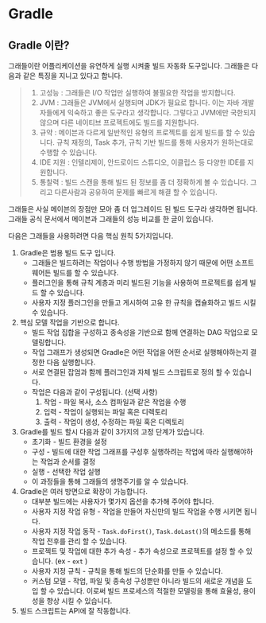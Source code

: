 # Gradle

## Gradle 이란?

그래들이란 어플리케이션을 유연하게 실행 시켜줄 빌드 자동화 도구입니다. 그래들은 다음과 같은 특징을 지니고 있다고 합니다.

> 1. 고성능 : 그래들은 I/O 작업만 실행하여 불필요한 작업을 방지합니다. 
> 2. JVM : 그래들은 JVM에서 실행되며 JDK가 필요로 합니다. 이는 자바 개발자들에게 익숙하고 좋은 도구라고 생각합니다. 그렇다고 JVM에만 국한되지 않으며 다른 네이티브 프로젝트에도 빌드를 지원합니다.
> 3. 규약 : 메이븐과 다르게 일반적인 유형의 프로젝트를 쉽게 빌드를 할 수 있습니다. 규칙 재정의, Task 추가, 규칙 기반 빌드를 통해 사용자가 원하는대로 수행할 수 있습니다.
> 4. IDE 지원 : 인텔리제이, 안드로이드 스튜디오, 이클립스 등 다양한 IDE를 지원합니다.
> 5. 통찰력 : 빌드 스캔을 통해 빌드 된 정보를 좀 더 정확하게 볼 수 있습니다. 그리고 다른사람과 공유하여 문제를 빠르게 해결 할 수 있습니다.

그래들은 사실 메이븐의 장점만 모아 좀 더 업그레이드 된 빌드 도구라 생각하면 됩니다. 그래들 공식 문서에서 메이븐과 그래들의 성능 비교를 한 글이 있습니다.

다음은 그래들을 사용하려면 다음 핵심 원칙 5가지입니다.

1. Gradle은 범용 빌드 도구 입니다.
   * 그래들은 빌드하려는 작업이나 수행 방법을 가정하지 않기 때문에 어떤 소프트웨어든 빌드를 할 수 있습니다.
   * 플러그인을 통해 규칙 계층과 미리 빌드된 기능을 사용하여 프로젝트를 쉽게 빌드 할 수 있습니다.
   * 사용자 지정 플러그인을 만들고 게시하여 고유 한 규칙을 캡슐화하고 빌드 시킬 수 있습니다.
2. 핵심 모델 작업을 기반으로 합니다.
   * 빌드 작업 집합을 구성하고 종속성을 기반으로 함께 연결하는 DAG 작업으로 모델링합니다. 
   * 작업 그래프가 생성되면 Gradle은 어떤 작업을 어떤 순서로 실행해야하는지 결정한 다음 실행합니다.
   * 서로 연결된 잡엄과 함께 플러그인과 자체 빌드 스크립트로 정의 할 수 있습니다.
   * 작업은 다음과 같이 구성됩니다. (선택 사항)
     1. 작업 - 파일 복사, 소스 컴파일과 같은 작업을 수행
     2. 입력 - 작업이 실행되는 파일 혹은 디렉토리
     3. 출력 - 작업이 생성, 수정하는 파일 혹은 디렉토리
3. Gradle를 빌드 할시 다음과 같이 3가지의 고정 단계가 있습니다.
   * 초기화 - 빌드 환경을 설정
   * 구성 - 빌드에 대한 작업 그래프를 구성후 실행하려는 작업에 따라 실행해야하는 작업과 순서를 결정
   * 실행 - 선택한 작업 실행
   * 이 과정들을 통해 그래들의 생명주기를 알 수 있습니다. 
4. Gradle은 여러 방면으로 확장이 가능합니다.
   * 대부분 빌드에는 사용자가 몇가지 옵션을 추가해 주어야 합니다.
   * 사용자 지정 작업 유형 - 작업을 만들어 자신만의 빌드 작업을 수행 시키면 됩니다.
   * 사용자 지정 작업 동작 - ``Task.doFirst()``, ``Task.doLast()``의 메소드를 통해 작업 전후를 관리 할 수 있습니다.
   * 프로젝트 및 작업에 대한 추가 속성 - 추가 속성으로 프로젝트를 설정 할 수 있습니다. (ex - ``ext`` )
   * 사용자 지정 규칙 - 규칙을 통해 빌드의 단순화를 만들 수 있습니다.
   * 커스텀 모델 - 작업, 파일 및 종속성 구성뿐만 아니라 빌드의 새로운 개념을 도입 할 수 있습니다. 이로써 빌드 프로세스의 적절한 모델링을 통해 효율성, 용이성을 향상 시킬 수 있습니다.
5. 빌드 스크립트는 API에 잘 작동합니다.
